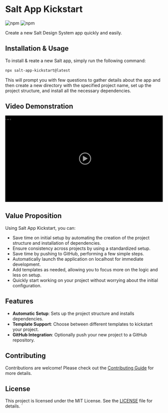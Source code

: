 # Salt App Kickstart

![npm](https://img.shields.io/npm/v/salt-app-kickstart?style=flat-square) ![npm](https://img.shields.io/npm/dt/salt-app-kickstart?style=flat-square)

Create a new Salt Design System app quickly and easily.

## Installation & Usage

To install & reate a new Salt app, simply run the following command:

```bash
npx salt-app-kickstart@latest
```
This will prompt you with few questions to gather details about the app and then create a new directory with the specified project name, set up the project structure, and install all the necessary dependencies.

## Video Demonstration
<div align="center">
<a href="https://drive.google.com/file/d/1n9vpbLMB3yBoGzmRJd2RxG8EkK0tkl-t/view?usp=sharing">
  <img src="/video-thumbnail.png" alt="Demonstration of the package" width="600"/>
</a>
</div>

## Value Proposition

Using Salt App Kickstart, you can:
- Save time on initial setup by automating the creation of the project structure and installation of dependencies.
- Ensure consistency across projects by using a standardized setup.
- Save time by pushing to GitHub, performing a few simple steps.
- Automatically launch the application on localhost for immediate development.
- Add templates as needed, allowing you to focus more on the logic and less on setup.
- Quickly start working on your project without worrying about the initial configuration.

## Features

- **Automatic Setup**: Sets up the project structure and installs dependencies.
- **Template Support**: Choose between different templates to kickstart your project.
- **GitHub Integration**: Optionally push your new project to a GitHub repository.

## Contributing

Contributions are welcome! Please check out the [Contributing Guide](CONTRIBUTING.md) for more details.

## License

This project is licensed under the MIT License. See the [LICENSE](LICENSE) file for details.
`